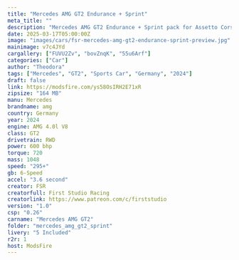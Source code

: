 ```yaml
---
title: "Mercedes AMG GT2 Endurance + Sprint"
meta_title: ""
description: "Mercedes AMG GT2 Endurance + Sprint pack for Assetto Corsa by FSR"
date: 2025-03-17T05:00:00Z
image: "images/cars/fsr-mercedes-amg-gt2-endurance-sprint-preview.jpg"
mainimage: v7c4JYd
cargallery: ["FUVU2Zv", "bovZnqK", "55u6Arf"]
categories: ["Car"]
author: "Theodora"
tags: ["Mercedes", "GT2", "Sports Car", "Germany", "2024"]
draft: false
link: https://modsfire.com/ys58OsIRH2E71xR
zipsize: "164 MB"
manu: Mercedes
brandname: amg
country: Germany
year: 2024
engine: AMG 4.0l V8
class: GT2
drivetrain: RWD
power: 600 bhp 
torque: 720
mass: 1048
speed: "295+"
gb: 6-Speed
accel: "3.6 second"
creator: FSR
creatorfull: First Studio Racing
creatorlink: https://www.patreon.com/c/firststudio
version: "1.0"
csp: "0.26"
carname: "Mercedes AMG GT2"
folder: "mercedes_amg_gt2_sprint"
livery: "5 Included"
r2r: 1
host: ModsFire
---
```


